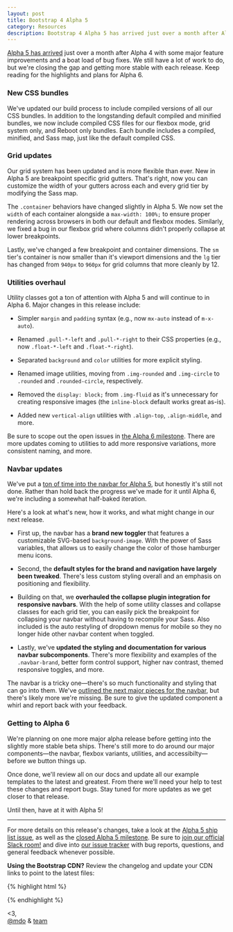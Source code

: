 ```yaml
---
layout: post
title: Bootstrap 4 Alpha 5
category: Resources
description: Bootstrap 4 Alpha 5 has arrived just over a month after Alpha 4 with some major feature improvements
---
```

[Alpha 5 has arrived](http://v4-alpha.getbootstrap.com) just over a month after Alpha 4 with some major feature improvements and a boat load of bug fixes. We still have a lot of work to do, but we're closing the gap and getting more stable with each release. Keep reading for the highlights and plans for Alpha 6.

### New CSS bundles

We've updated our build process to include compiled versions of all our CSS bundles. In addition to the longstanding default compiled and minified bundles, we now include compiled CSS files for our flexbox mode, grid system only, and Reboot only bundles. Each bundle includes a compiled, minified, and Sass map, just like the default compiled CSS.

### Grid updates

Our grid system has been updated and is more flexible than ever. New in Alpha 5 are breakpoint specific grid gutters. That's right, now you can customize the width of your gutters across each and every grid tier by modifying the Sass map.

The `.container` behaviors have changed slightly in Alpha 5. We now set the `width` of each container alongside a `max-width: 100%;` to ensure proper rendering across browsers in both our default and flexbox modes. Similarly, we fixed a bug in our flexbox grid where columns didn't properly collapse at lower breakpoints.

Lastly, we've changed a few breakpoint and container dimensions. The `sm` tier's container is now smaller than it's viewport dimensions and the `lg` tier has changed from `940px` to `960px` for grid columns that more cleanly by 12.

### Utilities overhaul

Utility classes got a ton of attention with Alpha 5 and will continue to in Alpha 6. Major changes in this release include:

- Simpler `margin` and `padding` syntax (e.g., now `mx-auto` instead of `m-x-auto`).

- Renamed `.pull-*-left` and `.pull-*-right` to their CSS properties (e.g., now `.float-*-left` and `.float-*-right`).

- Separated `background` and `color` utilities for more explicit styling.

- Renamed image utilities, moving from `.img-rounded` and `.img-circle` to `.rounded` and `.rounded-circle`, respectively.

- Removed the `display: block;` from `.img-fluid` as it's unnecessary for creating responsive images (the `inline-block` default works great as-is).

- Added new `vertical-align` utilities with `.align-top`, `.align-middle`, and more.

Be sure to scope out the open issues in [the Alpha 6 milestone](https://github.com/twbs/bootstrap/milestone/39). There are more updates coming to utilities to add more responsive variations, more consistent naming, and more.

### Navbar updates

We've put a [ton of time into the navbar for Alpha 5](https://github.com/twbs/bootstrap/pull/19890), but honestly it's still not done. Rather than hold back the progress we've made for it until Alpha 6, we're including a somewhat half-baked iteration.

Here's a look at what's new, how it works, and what might change in our next release.

- First up, the navbar has a **brand new toggler** that features a customizable SVG-based `background-image`. With the power of Sass variables, that allows us to easily change the color of those hamburger menu icons.

- Second, the **default styles for the brand and navigation have largely been tweaked**. There's less custom styling overall and an emphasis on positioning and flexibility.

- Building on that, we **overhauled the collapse plugin integration for responsive navbars**. With the help of some utility classes and collapse classes for each grid tier, you can easily pick the breakpoint for collapsing your navbar without having to recompile your Sass. Also included is the auto restyling of dropdown menus for mobile so they no longer hide other navbar content when toggled.

- Lastly, we've **updated the styling and documentation for various navbar subcomponents**. There's more flexibility and examples of the `.navbar-brand`, better form control support, higher nav contrast, themed responsive toggles, and more.

The navbar is a tricky one—there's so much functionality and styling that can go into them. We've [outlined the next major pieces for the navbar](https://github.com/twbs/bootstrap/issues/20937), but there's likely more we're missing. Be sure to give the updated component a whirl and report back with your feedback.

### Getting to Alpha 6

We're planning on one more major alpha release before getting into the slightly more stable beta ships. There's still more to do around our major components—the navbar, flexbox variants, utilities, and accessibilty—before we button things up.

Once done, we'll review all on our docs and update all our example templates to the latest and greatest. From there we'll need your help to test these changes and report bugs. Stay tuned for more updates as we get closer to that release.

Until then, have at it with Alpha 5!

---

For more details on this release's changes, take a look at the [Alpha 5 ship list issue](https://github.com/twbs/bootstrap/issues/20630), as well as the [closed Alpha 5 milestone](https://github.com/twbs/bootstrap/milestone/36?closed=1). Be sure to [join our official Slack room!](https://bootstrap-slack.herokuapp.com) and dive into [our issue tracker](https://github.com/twbs/bootstrap/issues/) with bug reports, questions, and general feedback whenever possible.

**Using the Bootstrap CDN?** Review the changelog and update your CDN links to point to the latest files:

{% highlight html %}
<!-- Latest compiled and minified CSS -->
<link rel="stylesheet" href="https://maxcdn.bootstrapcdn.com/bootstrap/4.0.0-alpha.5/css/bootstrap.min.css" integrity="sha384-AysaV+vQoT3kOAXZkl02PThvDr8HYKPZhNT5h/CXfBThSRXQ6jW5DO2ekP5ViFdi" crossorigin="anonymous">

<!-- Latest compiled and minified JavaScript -->
<script src="https://maxcdn.bootstrapcdn.com/bootstrap/4.0.0-alpha.5/js/bootstrap.min.js" integrity="sha384-BLiI7JTZm+JWlgKa0M0kGRpJbF2J8q+qreVrKBC47e3K6BW78kGLrCkeRX6I9RoK" crossorigin="anonymous"></script>
{% endhighlight %}

<3,<br>
[@mdo](https://twitter.com/mdo) & [team](https://github.com/twbs)
